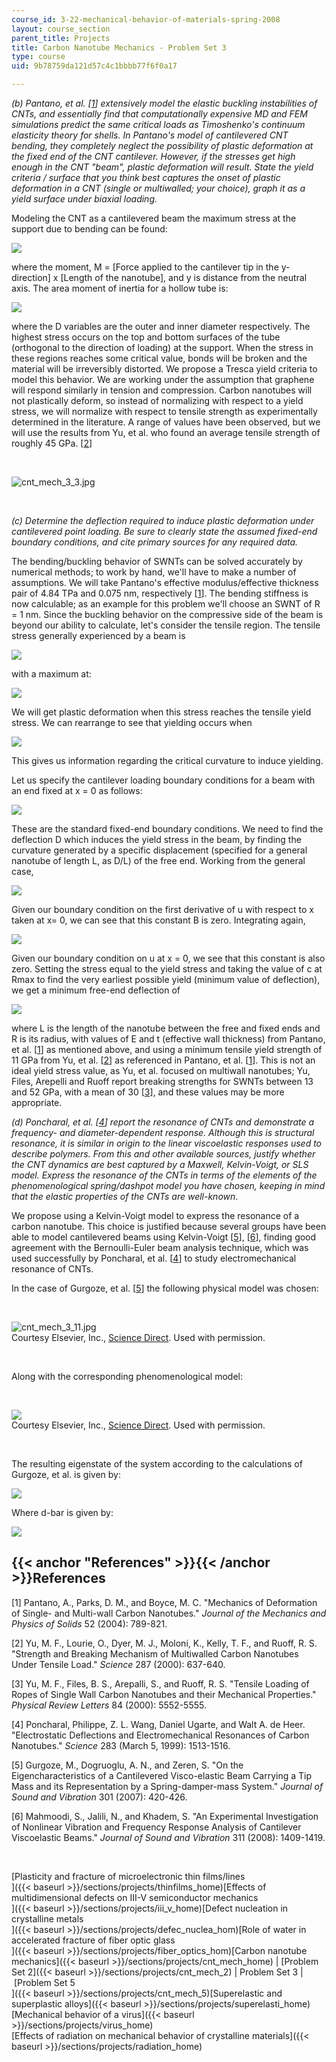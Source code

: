 ```yaml
---
course_id: 3-22-mechanical-behavior-of-materials-spring-2008
layout: course_section
parent_title: Projects
title: Carbon Nanotube Mechanics - Problem Set 3
type: course
uid: 9b78759da121d57c4c1bbbb77f6f0a17

---
```


_(b) Pantano, et al. \[[1](#References)\] extensively model the elastic buckling instabilities of CNTs, and essentially find that computationally expensive MD and FEM simulations predict the same critical loads as Timoshenko's continuum elasticity theory for shells. In Pantano's model of cantilevered CNT bending, they completely neglect the possibility of plastic deformation at the fixed end of the CNT cantilever. However, if the stresses get high enough in the CNT "beam", plastic deformation will result. State the yield criteria / surface that you think best captures the onset of plastic deformation in a CNT (single or multiwalled; your choice), graph it as a yield surface under biaxial loading._

Modeling the CNT as a cantilevered beam the maximum stress at the support due to bending can be found:

![](/courses/materials-science-and-engineering/3-22-mechanical-behavior-of-materials-spring-2008/projects/cnt_mech_3_1.jpg)

where the moment, M = \[Force applied to the cantilever tip in the y-direction\] x \[Length of the nanotube\], and y is distance from the neutral axis. The area moment of inertia for a hollow tube is:

![](/courses/materials-science-and-engineering/3-22-mechanical-behavior-of-materials-spring-2008/projects/cnt_mech_3_2.jpg)

where the D variables are the outer and inner diameter respectively. The highest stress occurs on the top and bottom surfaces of the tube (orthogonal to the direction of loading) at the support. When the stress in these regions reaches some critical value, bonds will be broken and the material will be irreversibly distorted. We propose a Tresca yield criteria to model this behavior. We are working under the assumption that graphene will respond similarly in tension and compression. Carbon nanotubes will not plastically deform, so instead of normalizing with respect to a yield stress, we will normalize with respect to tensile strength as experimentally determined in the literature. A range of values have been observed, but we will use the results from Yu, et al. who found an average tensile strength of roughly 45 GPa. \[[2](#References)\]

  
 

![cnt_mech_3_3.jpg](/courses/materials-science-and-engineering/3-22-mechanical-behavior-of-materials-spring-2008/projects/cnt_mech_3_3.jpg)

  
 

_(c) Determine the deflection required to induce plastic deformation under cantilevered point loading. Be sure to clearly state the assumed fixed-end boundary conditions, and cite primary sources for any required data._

The bending/buckling behavior of SWNTs can be solved accurately by numerical methods; to work by hand, we'll have to make a number of assumptions. We will take Pantano's effective modulus/effective thickness pair of 4.84 TPa and 0.075 nm, respectively \[[1](#References)\]. The bending stiffness is now calculable; as an example for this problem we'll choose an SWNT of R = 1 nm. Since the buckling behavior on the compressive side of the beam is beyond our ability to calculate, let's consider the tensile region. The tensile stress generally experienced by a beam is

![](/courses/materials-science-and-engineering/3-22-mechanical-behavior-of-materials-spring-2008/projects/cnt_mech_3_4.jpg)

with a maximum at:

![](/courses/materials-science-and-engineering/3-22-mechanical-behavior-of-materials-spring-2008/projects/cnt_mech_3_5.jpg)

We will get plastic deformation when this stress reaches the tensile yield stress. We can rearrange to see that yielding occurs when

![](/courses/materials-science-and-engineering/3-22-mechanical-behavior-of-materials-spring-2008/projects/cnt_mech_3_6.jpg)

This gives us information regarding the critical curvature to induce yielding.

Let us specify the cantilever loading boundary conditions for a beam with an end fixed at x = 0 as follows:

![](/courses/materials-science-and-engineering/3-22-mechanical-behavior-of-materials-spring-2008/projects/cnt_mech_3_7.jpg)

These are the standard fixed-end boundary conditions. We need to find the deflection D which induces the yield stress in the beam, by finding the curvature generated by a specific displacement (specified for a general nanotube of length L, as D/L) of the free end. Working from the general case,

![](/courses/materials-science-and-engineering/3-22-mechanical-behavior-of-materials-spring-2008/projects/cnt_mech_3_8.jpg)

Given our boundary condition on the first derivative of u with respect to x taken at x= 0, we can see that this constant B is zero. Integrating again,

![](/courses/materials-science-and-engineering/3-22-mechanical-behavior-of-materials-spring-2008/projects/cnt_mech_3_9.jpg)

Given our boundary condition on u at x = 0, we see that this constant is also zero. Setting the stress equal to the yield stress and taking the value of c at Rmax to find the very earliest possible yield (minimum value of deflection), we get a minimum free-end deflection of

![](/courses/materials-science-and-engineering/3-22-mechanical-behavior-of-materials-spring-2008/projects/cnt_mech_3_10.jpg)

where L is the length of the nanotube between the free and fixed ends and R is its radius, with values of E and t (effective wall thickness) from Pantano, et al. \[[1](#References)\] as mentioned above, and using a minimum tensile yield strength of 11 GPa from Yu, et al. \[[2](#References)\] as referenced in Pantano, et al. \[[1](#References)\]. This is not an ideal yield stress value, as Yu, et al. focused on multiwall nanotubes; Yu, Files, Arepelli and Ruoff report breaking strengths for SWNTs between 13 and 52 GPa, with a mean of 30 \[[3](#References)\], and these values may be more appropriate.

_(d) Poncharal, et al. \[[4](#References)\] report the resonance of CNTs and demonstrate a frequency- and diameter-dependent response. Although this is structural resonance, it is similar in origin to the linear viscoelastic responses used to describe polymers. From this and other available sources, justify whether the CNT dynamics are best captured by a Maxwell, Kelvin-Voigt, or SLS model. Express the resonance of the CNTs in terms of the elements of the phenomenological spring/dashpot model you have chosen, keeping in mind that the elastic properties of the CNTs are well-known_.

We propose using a Kelvin-Voigt model to express the resonance of a carbon nanotube. This choice is justified because several groups have been able to model cantilevered beams using Kelvin-Voigt \[[5](#References)\], \[[6](#References)\], finding good agreement with the Bernoulli-Euler beam analysis technique, which was used successfully by Poncharal, et al. \[[4](#References)\] to study electromechanical resonance of CNTs.

In the case of Gurgoze, et al. \[[5](#References)\] the following physical model was chosen:

  
 

![cnt_mech_3_11.jpg](/courses/materials-science-and-engineering/3-22-mechanical-behavior-of-materials-spring-2008/projects/cnt_mech_3_11.jpg)  
Courtesy Elsevier, Inc., [Science Direct](http://www.sciencedirect.com/). Used with permission.

  
 

Along with the corresponding phenomenological model:

  
 

![](/courses/materials-science-and-engineering/3-22-mechanical-behavior-of-materials-spring-2008/projects/cnt_mech_3_12.jpg)  
Courtesy Elsevier, Inc., [Science Direct](http://www.sciencedirect.com/). Used with permission.

  
 

The resulting eigenstate of the system according to the calculations of Gurgoze, et al. is given by:

![](/courses/materials-science-and-engineering/3-22-mechanical-behavior-of-materials-spring-2008/projects/cnt_mech_3_13.jpg)

Where d-bar is given by:

![](/courses/materials-science-and-engineering/3-22-mechanical-behavior-of-materials-spring-2008/projects/cnt_mech_3_14.jpg)

{{< anchor "References" >}}{{< /anchor >}}References
----------------------------------------------------

\[1\] Pantano, A., Parks, D. M., and Boyce, M. C. "Mechanics of Deformation of Single- and Multi-wall Carbon Nanotubes." _Journal of the Mechanics and Physics of Solids_ 52 (2004): 789-821.

\[2\] Yu, M. F., Lourie, O., Dyer, M. J., Moloni, K., Kelly, T. F., and Ruoff, R. S. "Strength and Breaking Mechanism of Multiwalled Carbon Nanotubes Under Tensile Load." _Science_ 287 (2000): 637-640.

\[3\] Yu, M. F., Files, B. S., Arepalli, S., and Ruoff, R. S. "Tensile Loading of Ropes of Single Wall Carbon Nanotubes and their Mechanical Properties." _Physical Review Letters_ 84 (2000): 5552-5555.

\[4\] Poncharal, Philippe, Z. L. Wang, Daniel Ugarte, and Walt A. de Heer. "Electrostatic Deflections and Electromechanical Resonances of Carbon Nanotubes." _Science_ 283 (March 5, 1999): 1513-1516.

\[5\] Gurgoze, M., Dogruoglu, A. N., and Zeren, S. "On the Eigencharacteristics of a Cantilevered Visco-elastic Beam Carrying a Tip Mass and its Representation by a Spring-damper-mass System." _Journal of Sound and Vibration_ 301 (2007): 420-426.

\[6\] Mahmoodi, S., Jalili, N., and Khadem, S. "An Experimental Investigation of Nonlinear Vibration and Frequency Response Analysis of Cantilever Viscoelastic Beams." _Journal of Sound and Vibration_ 311 (2008): 1409-1419.

  
  
 

[Plasticity and fracture of microelectronic thin films/lines  
]({{< baseurl >}}/sections/projects/thinfilms_home)[Effects of multidimensional defects on III-V semiconductor mechanics  
]({{< baseurl >}}/sections/projects/iii_v_home)[Defect nucleation in crystalline metals  
]({{< baseurl >}}/sections/projects/defec_nuclea_hom)[Role of water in accelerated fracture of fiber optic glass  
]({{< baseurl >}}/sections/projects/fiber_optics_hom)[Carbon nanotube mechanics]({{< baseurl >}}/sections/projects/cnt_mech_home) | [Problem Set 2]({{< baseurl >}}/sections/projects/cnt_mech_2) | Problem Set 3 | [Problem Set 5  
]({{< baseurl >}}/sections/projects/cnt_mech_5)[Superelastic and superplastic alloys]({{< baseurl >}}/sections/projects/superelasti_home)  
[Mechanical behavior of a virus]({{< baseurl >}}/sections/projects/virus_home)  
[Effects of radiation on mechanical behavior of crystalline materials]({{< baseurl >}}/sections/projects/radiation_home)